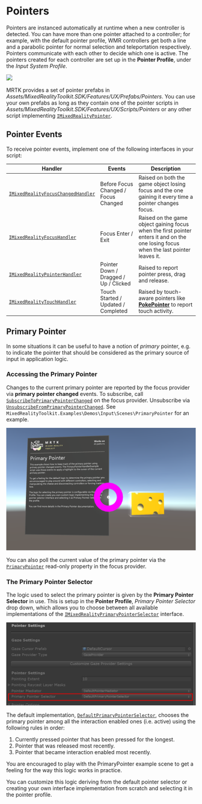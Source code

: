 # Pointers

Pointers are instanced automatically at runtime when a new controller is detected. You can have more than one pointer attached to a controller; for example, with the default pointer profile, WMR controllers get both a line and a parabolic pointer for normal selection and teleportation respectively. Pointers communicate with each other to decide which one is active. The pointers created for each controller are set up in the **Pointer Profile**, under the *Input System Profile*.

<img src="../../Documentation/Images/Input/PointerProfile.png" style="max-width:100%;">

MRTK provides a set of pointer prefabs in *Assets/MixedRealityToolkit.SDK/Features/UX/Prefabs/Pointers*. You can use your own prefabs as long as they contain one of the pointer scripts in *Assets/MixedRealityToolkit.SDK/Features/UX/Scripts/Pointers* or any other script implementing [`IMixedRealityPointer`](xref:Microsoft.MixedReality.Toolkit.Input.IMixedRealityPointer).

## Pointer Events

To receive pointer events, implement one of the following interfaces in your script:

Handler | Events | Description
--- | --- | ---
[`IMixedRealityFocusChangedHandler`](xref:Microsoft.MixedReality.Toolkit.Input.IMixedRealityFocusChangedHandler) | Before Focus Changed / Focus Changed | Raised on both the game object losing focus and the one gaining it every time a pointer changes focus.
[`IMixedRealityFocusHandler`](xref:Microsoft.MixedReality.Toolkit.Input.IMixedRealityFocusHandler) | Focus Enter / Exit | Raised on the game object gaining focus when the first pointer enters it and on the one losing focus when the last pointer leaves it.
[`IMixedRealityPointerHandler`](xref:Microsoft.MixedReality.Toolkit.Input.IMixedRealityPointerHandler) | Pointer Down / Dragged / Up / Clicked | Raised to report pointer press, drag and release.
[`IMixedRealityTouchHandler`](xref:Microsoft.MixedReality.Toolkit.Input.IMixedRealityTouchHandler) | Touch Started / Updated / Completed | Raised by touch-aware pointers like [**PokePointer**](xref:Microsoft.MixedReality.Toolkit.Input.PokePointer) to report touch activity.

## Primary Pointer

In some situations it can be useful to have a notion of *primary* pointer, e.g. to indicate the pointer that should be considered as the primary source of input in application logic.

### Accessing the Primary Pointer

Changes to the current primary pointer are reported by the focus provider via  **primary pointer changed** events. To subscribe, call [`SubscribeToPrimaryPointerChanged`](xref:Microsoft.MixedReality.Toolkit.Input.IMixedRealityFocusProvider.SubscribeToPrimaryPointerChanged*) on the focus provider. Unsubscribe via [`UnsubscribeFromPrimaryPointerChanged`](xref:Microsoft.MixedReality.Toolkit.Input.IMixedRealityFocusProvider.UnsubscribeFromPrimaryPointerChanged*). See `MixedRealityToolkit.Examples\Demos\Input\Scenes\PrimaryPointer` for an example.

<img src="../../Documentation/Images/Input/PrimaryPointerExample.png" style="max-width:100%;">

You can also poll the current value of the primary pointer via the [`PrimaryPointer`](xref:Microsoft.MixedReality.Toolkit.Input.IMixedRealityFocusProvider.PrimaryPointer) read-only property in the focus provider.

### The Primary Pointer Selector

The logic used to select the primary pointer is given by the **Primary Pointer Selector** in use. This is setup in the **Pointer Profile**, *Primary Pointer Selector* drop down, which allows you to choose between all available implementations of the [`IMixedRealityPrimaryPointerSelector`](xref:Microsoft.MixedReality.Toolkit.Input.IMixedRealityPrimaryPointerSelector) interface.

<img src="../../Documentation/Images/Input/PrimaryPointerSelector.png" style="max-width:100%;">

The default implementation, [`DefaultPrimaryPointerSelector`](xref:Microsoft.MixedReality.Toolkit.Input.DefaultPrimaryPointerSelector), chooses the primary pointer among all the interaction enabled ones (i.e. active) using the following rules in order:
1. Currently pressed pointer that has been pressed for the longest.
2. Pointer that was released most recently.
3. Pointer that became interaction enabled most recently.

You are encouraged to play with the PrimaryPointer example scene to get a feeling for the way this logic works in practice.

You can customize this logic deriving from the default pointer selector or creating your own interface implementation from scratch and selecting it in the pointer profile.